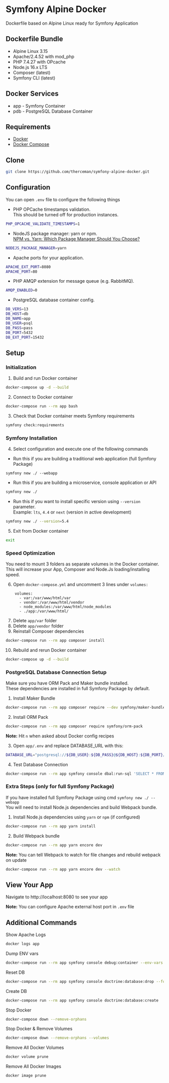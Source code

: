 # Symfony Alpine Docker
Dockerfile based on Alpine Linux ready for Symfony Application

## Dockerfile Bundle
- Alpine Linux 3.15
- Apache/2.4.52 with mod_php
- PHP 7.4.27 with OPcache
- Node.js 16.x LTS
- Composer (latest)
- Symfony CLI (latest)

## Docker Services
- app - Symfony Container
- pdb - PostgreSQL Database Container

## Requirements

* [Docker](https://docs.docker.com/engine/install/)
* [Docker Compose](https://docs.docker.com/compose/install/)

## Clone

```bash
git clone https://github.com/therceman/symfony-alpine-docker.git
```

## Configuration

You can open `.env` file to configure the following things
* PHP OPCache timestamps validation.<br>
This should be turned off for production instances.
```bash
PHP_OPCACHE_VALIDATE_TIMESTAMPS=1
```
* NodeJS package manager: yarn or npm.<br>
 [NPM vs. Yarn: Which Package Manager Should You Choose?](https://www.whitesourcesoftware.com/free-developer-tools/blog/npm-vs-yarn-which-should-you-choose/)
```bash
NODEJS_PACKAGE_MANAGER=yarn
```
* Apache ports for your application.
```bash
APACHE_EXT_PORT=8080
APACHE_PORT=80
```
* PHP AMQP extension for message queue (e.g. RabbitMQ).
```bash
AMQP_ENABLED=0
```
* PostgreSQL database container config.
```bash
DB_VERS=13
DB_HOST=db
DB_NAME=app
DB_USER=psql
DB_PASS=pass
DB_PORT=5432
DB_EXT_PORT=15432
```

## Setup

### Initialization
1) Build and run Docker container
```bash
docker-compose up -d --build
```
2) Connect to Docker container
```bash
docker-compose run --rm app bash
```

3) Check that Docker container meets Symfony requirements
```bash
symfony check:requirements
```

### Symfony Installation

4) Select configuration and execute one of the following commands
* Run this if you are building a traditional web application (full Symfony Package)
```
symfony new ./ --webapp
```

* Run this if you are building a microservice, console application or API
```bash
symfony new ./
```

* Run this if you want to install specific version using `--version` parameter.<br>
Example: `lts`, `4.4` or `next` (version in active development)
```bash
symfony new ./ --version=5.4
```

5) Exit from Docker container
```bash
exit
```

### Speed Optimization
You need to mount 3 folders as separate volumes in the Docker container.<br>
This will increase your App, Composer and Node.Js loading/installing speed.

6) Open `docker-compose.yml` and uncomment 3 lines under `volumes:`
```
    volumes:
      - var:/var/www/html/var
      - vendor:/var/www/html/vendor
      - node_modules:/var/www/html/node_modules
      - ./app:/var/www/html/
```
7) Delete `app/var` folder
8) Delete `app/vendor` folder
9) Reinstall Composer dependencies
```bash
docker-compose run --rm app composer install
```
10) Rebuild and rerun Docker container
```bash
docker-compose up -d --build
```

### PostgreSQL Database Connection Setup
Make sure you have ORM Pack and Maker bundle installed. <br>
These dependencies are installed in full Symfony Package by default.<br>

1) Install Maker Bundle
```bash
docker-compose run --rm app composer require --dev symfony/maker-bundle
```

2) Install ORM Pack
```bash
docker-compose run --rm app composer require symfony/orm-pack
```
**Note:** Hit `n` when asked about Docker config recipes

3) Open `app/.env` and replace DATABASE_URL with this:
```bash
DATABASE_URL="postgresql://${DB_USER}:${DB_PASS}@${DB_HOST}:${DB_PORT}/${DB_NAME}?serverVersion=${DB_VERS}&charset=utf8"
```
4) Test Database Connection
```bash
docker-compose run --rm app symfony console dbal:run-sql 'SELECT * FROM pg_am'
```

### Extra Steps (only for full Symfony Package)
If you have installed full Symfony Package using cmd `symfony new ./ --webapp`<br>
You will need to install Node.js dependencies and build Webpack bundle.
1) Install Node.js dependencies using `yarn` or `npm` (if configured)
```bash
docker-compose run --rm app yarn install
```
2) Build Webpack bundle
```bash
docker-compose run --rm app yarn encore dev
```
**Note:** You can tell Webpack to watch for file changes and rebuild webpack on update
```bash
docker-compose run --rm app yarn encore dev --watch
```

## View Your App

Navigate to http://localhost:8080 to see your app

**Note:** You can configure Apache external host port in `.env` file

## Additional Commands

Show Apache Logs
```bash
docker logs app
```

Dump ENV vars
```bash
docker-compose run --rm app symfony console debug:container --env-vars
```

Reset DB
```bash
docker-compose run --rm app symfony console doctrine:database:drop --force
```

Create DB
```bash
docker-compose run --rm app symfony console doctrine:database:create
```

Stop Docker
```bash
docker-compose down --remove-orphans
```

Stop Docker & Remove Volumes
```bash
docker-compose down --remove-orphans --volumes
```

Remove All Docker Volumes
```bash
docker volume prune
```

Remove All Docker Images
```bash
docker image prune
```
